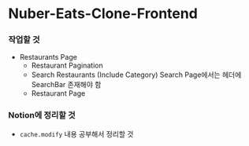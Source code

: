# Nuber-Eats-Clone-Frontend

### 작업할 것
* Restaurants Page
    - Restaurant Pagination
    - Search Restaurants (Include Category)
      Search Page에서는 헤더에 SearchBar 존재해야 함
    - Restaurant Page

### Notion에 정리할 것

* `cache.modify` 내용 공부해서 정리할 것